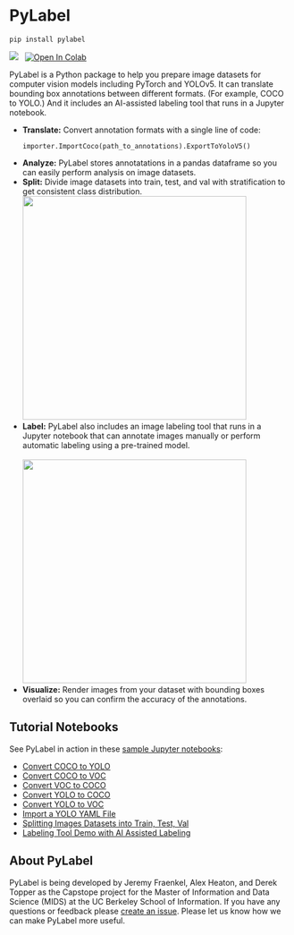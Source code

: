 # PyLabel 

```
pip install pylabel
```
<img src="https://img.shields.io/pypi/dm/pylabel?style=plastic">&nbsp;&nbsp;&nbsp;<a href="https://colab.research.google.com/github/pylabel-project/samples/blob/main/coco2voc.ipynb" target="_parent"><img src="https://colab.research.google.com/assets/colab-badge.svg" alt="Open In Colab"/></a>
<p><p>
PyLabel is a Python package to help you prepare image datasets for computer vision models including PyTorch and YOLOv5. It can translate bounding box annotations between different formats. (For example, COCO to YOLO.) And it includes an AI-assisted labeling tool that runs in a Jupyter notebook. 

-	**Translate:** Convert annotation formats with a single line of code: 
    ```
    importer.ImportCoco(path_to_annotations).ExportToYoloV5()
    ```
-	**Analyze:** PyLabel stores annotatations in a pandas dataframe so you can easily perform analysis on image datasets. 
-	**Split:** Divide image datasets into train, test, and val with stratification to get consistent class distribution.  <br><img src="https://raw.githubusercontent.com/pylabel-project/datasets_models/main/pylabel_assets/train_test_split.png" width=400>
-  **Label:** PyLabel also includes an image labeling tool that runs in a Jupyter notebook that can annotate images manually or perform automatic labeling using a pre-trained model.<br><br><img src="https://raw.githubusercontent.com/pylabel-project/datasets_models/main/pylabel_assets/pylaber_screenshot.png" width=400>
-	**Visualize:** Render images from your dataset with bounding boxes overlaid so you can confirm the accuracy of the annotations. 


## Tutorial Notebooks
See PyLabel in action in these [sample Jupyter notebooks](https://github.com/pylabel-project/samples/):<br>
- [Convert COCO to YOLO](https://github.com/pylabel-project/samples/blob/main/coco2yolov5.ipynb)
- [Convert COCO to VOC](https://github.com/pylabel-project/samples/blob/main/coco2voc.ipynb)
- [Convert VOC to COCO](https://github.com/pylabel-project/samples/blob/main/voc2coco.ipynb)
- [Convert YOLO to COCO](https://github.com/pylabel-project/samples/blob/main/yolo2coco.ipynb)
- [Convert YOLO to VOC](https://github.com/pylabel-project/samples/blob/main/yolo2voc.ipynb)
- [Import a YOLO YAML File](https://github.com/pylabel-project/samples/blob/main/yolo_with_yaml_importer.ipynb) 
- [Splitting Images Datasets into Train, Test, Val](https://github.com/pylabel-project/samples/blob/main/dataset_splitting.ipynb)
- [Labeling Tool Demo with AI Assisted Labeling](https://github.com/pylabel-project/samples/blob/main/pylabeler.ipynb)


## About PyLabel 
PyLabel is being developed by Jeremy Fraenkel, Alex Heaton, and Derek Topper as the Capstope project for the Master of Information and Data Science (MIDS) at the UC Berkeley School of Information. If you have any questions or feedback please [create an issue](https://github.com/pylabel-project/pylabel/issues). Please let us know how we can make PyLabel more useful. 
